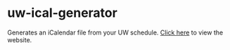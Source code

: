 # uw-ical-generator
Generates an iCalendar file from your UW schedule.
[Click here](https://markfrazey.github.io/uw-ical-generator/) to view the website.
